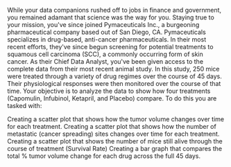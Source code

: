 While your data companions rushed off to jobs in finance and government, you remained adamant that science was the way for you. Staying true to your mission, you've since joined Pymaceuticals Inc., a burgeoning pharmaceutical company based out of San Diego, CA. Pymaceuticals specializes in drug-based, anti-cancer pharmaceuticals. In their most recent efforts, they've since begun screening for potential treatments to squamous cell carcinoma (SCC), a commonly occurring form of skin cancer.
As their Chief Data Analyst, you've been given access to the complete data from their most recent animal study. In this study, 250 mice were treated through a variety of drug regimes over the course of 45 days. Their physiological responses were then monitored over the course of that time. Your objective is to analyze the data to show how four treatments (Capomulin, Infubinol, Ketapril, and Placebo) compare.
To do this you are tasked with:

Creating a scatter plot that shows how the tumor volume changes over time for each treatment.
Creating a scatter plot that shows how the number of metastatic (cancer spreading) sites changes over time for each treatment.
Creating a scatter plot that shows the number of mice still alive through the course of treatment (Survival Rate)
Creating a bar graph that compares the total % tumor volume change for each drug across the full 45 days.
